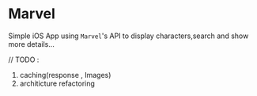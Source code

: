 # Marvel
Simple iOS App using `Marvel`'s API to display characters,search and show more details...


// TODO : 
1. caching(response , Images)
2. architicture refactoring
